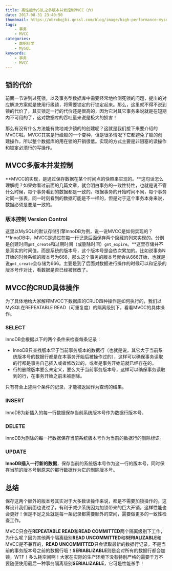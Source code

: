 ```yaml
---
title: 高性能MySQL之多版本并发控制MVCC（六）
date: 2017-08-31 23:40:50
thumbnail: https://obrxbqjbi.qnssl.com/blog/image/high-performance-mysql.png
tags:
	- 事务
	- MVCC
categories:
	- 数据科学
	- MySQL
keywords:
	- 事务
	- MVCC
---
```

## 锁的代价
前面一节讲到过死锁，以及事务型数据库中需要经常地检测死锁的问题，提出的对应解决方案就是使用行级锁，将需要锁定的行锁定起来。那么，这里就不得不说到锁的代价了，其实锁定一行的代价还是很高的，因为它对其它事务来说就是在短期内不可用的了，这对数据库的吞吐量来说是极大的损害！

那么有没有什么方法能有效地减少锁的的创建呢？这就是我们接下来要介绍的MVCC啦。MVCC其实是行级锁的一个变种，但是很多情况下它都避免了锁的创建操作，所以整个数据库的用在锁的开销很低。实现的方式主要是非阻塞的读操作和锁定必须行的写操作。

## MVCC多版本并发控制
**MVCC的实现，是通过保存数据在某个时间点的快照来实现的。**这句话怎么理解呢？如果妳看过前面的几篇文章，就会明白事务的一致性特性，也就是说不管什么时候，每个事务看到的数据都是一致的。根据事务的开始时间不同，每个事务对同一张表，同一时刻看到的数据可能是不一样的，但是对于这个事务本身来说，数据必须是要是一致的。

### 版本控制 Version Control
这里以MySQL的默认存储引擎InnoDB为例，说一说MVCC是如何实现的？**InnoDB中，MVCC是通过在每一行记录后面保存两个隐藏的列来实现的。分别是创建时间`gmt_create`和过期时间（或删除时间）`gmt_expire`。**这里存储并不是真实的时间值，而是系统的版本号，这个版本号是会依次累加的。比如说事务N开始的时候系统的版本号为666，那么这个事务的版本号就会从666开始，也就是说`gmt_create`会存储为666。主要是到了后面对数据进行操作的时候可以和记录的版本号作对比，看数据是否已经被修改了。

## MVCC的CRUD具体操作
为了具体地给大家解释MVCC下数据库的CRUD四种操作是如何执行的，我们以MySQL在REPEATABLE READ（可重复度）的隔离级别下，看看MVCC的具体操作。
### SELECT
InnoDB会根据以下的两个条件来检查每条记录：

+ InnoDB只查找版本早于当前事务版本的数据行（也就是说，其它大于当前系统版本号的数据行都是在本事务开始后被操作过的），这样可以确保事务读取的行都是事务自己插入或者修改过的，或者是事务开始前就已经存在的。
+ 行的删除版本要么未定义，要么大于当前事务版本号，这样可以确保事务读取到的行，在事务开始之前未被删除。

只有符合上述两个条件的记录，才能被返回作为查询的结果。

### INSERT
InnoDB为新插入的每一行数据保存当前系统版本号作为数据行版本号。

### DELETE
InnoDB为删除的每一行数据保存当前系统版本号作为当前的数据行的删除标识。

### UPDATE
**InnoDB插入一行新的数据**，保存当前的系统版本号作为这一行的版本号，同时保存当前的版本号到原来的那行数据作为它的删除版本号。

## 总结
保存这两个额外的版本号其实对于大多数读操作来说，都是不需要加锁操作的。这样设计我们前面也说过了，有利于减少系统因为加锁带来的巨大开销，这样性能也会更好！但是不足之处就是每一条记录都需要额外的空间，需要做更多的一致性检查工作。

MVCC只会在**REPEATABLE READ**和**READ COMMITTED**两个隔离级别下工作，为什么呢？因为其他两个隔离级别**READ UNCOMMITTED**和**SERIALIZABLE**和MVCC是不兼容的，**READ UNCOMMITTED**只会读取最新的数据行记录，不是当前的事务版本号之前的数据行哦！**SERIABLIZABLE**则是会对所有的数据行都会加锁，WTF！多么耗空间啊！大家在实际的生产环境下没有特别严格的需要千万不要随便使用最后一种事务隔离级别**SERIALIZABLE**，它可是性能杀手！